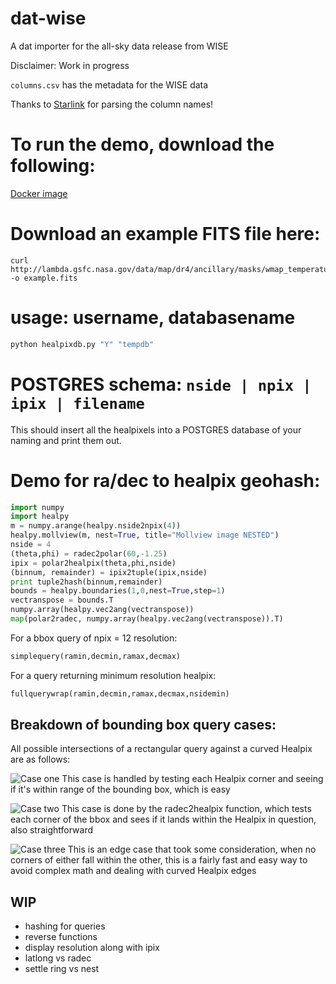# dat-wise

A dat importer for the all-sky data release from WISE

Disclaimer: Work in progress

`columns.csv` has the metadata for the WISE data

Thanks to [Starlink](https://github.com/Starlink/starjava/blob/a3fb3f770ca7308784df21597377ed781d995ca8/ttools/src/resources/uk/ac/starlink/ttools/example/allwise-meta-full.txt) for parsing the column names!

# To run the demo, download the following:
[Docker image](https://github.com/pkafei/docker_scipy)

# Download an example FITS file here: 

```
curl http://lambda.gsfc.nasa.gov/data/map/dr4/ancillary/masks/wmap_temperature_analysis_mask_r9_7yr_v4.fits -o example.fits
```

# usage: username, databasename

```python
python healpixdb.py "Y" "tempdb"
```

# POSTGRES schema: `nside | npix | ipix | filename`
This should insert all the healpixels into a POSTGRES database of your naming and print them out.

# Demo for ra/dec to healpix geohash:

```python
import numpy
import healpy
m = numpy.arange(healpy.nside2npix(4))
healpy.mollview(m, nest=True, title="Mollview image NESTED")
nside = 4
(theta,phi) = radec2polar(60,-1.25)
ipix = polar2healpix(theta,phi,nside)
(binnum, remainder) = ipix2tuple(ipix,nside)
print tuple2hash(binnum,remainder)
bounds = healpy.boundaries(1,0,nest=True,step=1)
vectranspose = bounds.T
numpy.array(healpy.vec2ang(vectranspose))
map(polar2radec, numpy.array(healpy.vec2ang(vectranspose)).T)
```

For a bbox query of npix = 12 resolution:

```python
simplequery(ramin,decmin,ramax,decmax)
```

For a query returning minimum resolution healpix:

```python
fullquerywrap(ramin,decmin,ramax,decmax,nsidemin)
```

## Breakdown of bounding box query cases:
All possible intersections of a rectangular query against a curved Healpix are as follows:

![Case one](https://cloud.githubusercontent.com/assets/7133238/6182724/dbb15d46-b2fe-11e4-9aa8-213ab5461dec.png "Healpix corner in bbox")
This case is handled by testing each Healpix corner and seeing if it's within range of the bounding box, which is easy

![Case two](https://cloud.githubusercontent.com/assets/7133238/6182725/dbb46130-b2fe-11e4-82d8-c10785cb1375.png "Bbox corner in healpix")
This case is done by the radec2healpix function, which tests each corner of the bbox and sees if it lands within the Healpix in question, also straightforward

![Case three](https://cloud.githubusercontent.com/assets/7133238/6182726/dbb63690-b2fe-11e4-8cc0-0f839f74c476.png "Bbox edge intersects diagonals of Healpix")
This is an edge case that took some consideration, when no corners of either fall within the other, this is a fairly fast and easy way to avoid complex math and dealing with curved Healpix edges

## WIP

- hashing for queries
- reverse functions
- display resolution along with ipix
- latlong vs radec
- settle ring vs nest

